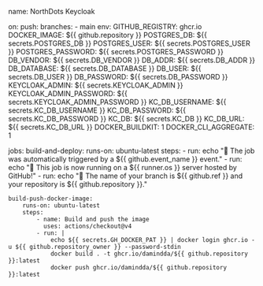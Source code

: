 name: NorthDots Keycloak

on:
    push:
        branches:
            - main
env:
    GITHUB_REGISTRY: ghcr.io
    DOCKER_IMAGE: ${{ github.repository }}
    POSTGRES_DB: ${{ secrets.POSTGRES_DB }}
    POSTGRES_USER: ${{ secrets.POSTGRES_USER }}
    POSTGRES_PASSWORD: ${{ secrets.POSTGRES_PASSWORD }}
    DB_VENDOR: ${{ secrets.DB_VENDOR }}
    DB_ADDR: ${{ secrets.DB_ADDR }}
    DB_DATABASE: ${{ secrets.DB_DATABASE }}
    DB_USER: ${{ secrets.DB_USER }}
    DB_PASSWORD: ${{ secrets.DB_PASSWORD }}
    KEYCLOAK_ADMIN: ${{ secrets.KEYCLOAK_ADMIN }}
    KEYCLOAK_ADMIN_PASSWORD: ${{ secrets.KEYCLOAK_ADMIN_PASSWORD }}
    KC_DB_USERNAME: ${{ secrets.KC_DB_USERNAME }}
    KC_DB_PASSWORD: ${{ secrets.KC_DB_PASSWORD }}
    KC_DB: ${{ secrets.KC_DB }}
    KC_DB_URL: ${{ secrets.KC_DB_URL }}
    DOCKER_BUILDKIT: 1
    DOCKER_CLI_AGGREGATE: 1

jobs:
    build-and-deploy:
        runs-on: ubuntu-latest
        steps:
            - run: echo "🎉 The job was automatically triggered by a ${{ github.event_name }} event."
            - run: echo "🐧 This job is now running on a ${{ runner.os }} server hosted by GitHub!"
            - run: echo "🔎 The name of your branch is ${{ github.ref }} and your repository is ${{ github.repository }}."

    build-push-docker-image:
        runs-on: ubuntu-latest
        steps:
            - name: Build and push the image
              uses: actions/checkout@v4
            - run: |
                echo ${{ secrets.GH_DOCKER_PAT }} | docker login ghcr.io -u ${{ github.repository_owner }} --password-stdin
                docker build . -t ghcr.io/damindda/${{ github.repository }}:latest
                docker push ghcr.io/damindda/${{ github.repository }}:latest